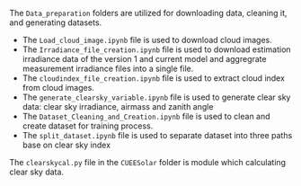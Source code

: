 The <code>Data_preparation</code> folders are utilized for downloading data, cleaning it, and generating datasets.  
- The <code>Load_cloud_image.ipynb</code> file is used to download cloud images.
- The <code>Irradiance_file_creation.ipynb</code> file is used to download estimation irradiance data of the version 1 and current model and aggregrate measurement irradiance files into a single file.
- The <code>cloudindex_file_creation.ipynb</code> file is used to extract cloud index from cloud images.
- The <code>generate_clearsky_variable.ipynb</code> file is used to generate clear sky data: clear sky irradiance, airmass and zanith angle
- The <code>Dataset_Cleaning_and_Creation.ipynb</code> file is used to clean and create dataset for training process.
- The <code>split_dataset.ipynb</code> file is used to separate dataset into three paths base on clear sky index

The <code>clearskycal.py</code> file in the <code>CUEESolar</code> folder is module which calculating clear sky data.

